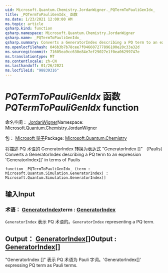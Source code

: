 ```yaml
---
uid: Microsoft.Quantum.Chemistry.JordanWigner._PQTermToPauliGenIdx_
title: _PQTermToPauliGenIdx_ 函数
ms.date: 1/23/2021 12:00:00 AM
ms.topic: article
qsharp.kind: function
qsharp.namespace: Microsoft.Quantum.Chemistry.JordanWigner
qsharp.name: _PQTermToPauliGenIdx_
qsharp.summary: Converts a GeneratorIndex describing a PQ term to an expression 'GeneratorIndex[]' in terms of Paulis
ms.openlocfilehash: 046b3b7b78cee7f046607277896100e20c33a32d
ms.sourcegitcommit: 71605ea9cc630e84e7ef29027e1f0ea06299747e
ms.translationtype: MT
ms.contentlocale: zh-CN
ms.lasthandoff: 01/26/2021
ms.locfileid: "98839316"
---
```

# <a name="_pqtermtopauligenidx_-function"></a><span data-ttu-id="ef05c-102">_PQTermToPauliGenIdx_ 函数</span><span class="sxs-lookup"><span data-stu-id="ef05c-102">_PQTermToPauliGenIdx_ function</span></span>

<span data-ttu-id="ef05c-103">命名空间： [JordanWigner](xref:Microsoft.Quantum.Chemistry.JordanWigner)</span><span class="sxs-lookup"><span data-stu-id="ef05c-103">Namespace: [Microsoft.Quantum.Chemistry.JordanWigner](xref:Microsoft.Quantum.Chemistry.JordanWigner)</span></span>

<span data-ttu-id="ef05c-104">包： [Microsoft 量子](https://nuget.org/packages/Microsoft.Quantum.Chemistry)</span><span class="sxs-lookup"><span data-stu-id="ef05c-104">Package: [Microsoft.Quantum.Chemistry](https://nuget.org/packages/Microsoft.Quantum.Chemistry)</span></span>


<span data-ttu-id="ef05c-105">将描述 PQ 术语的 GeneratorIndex 转换为表达式 "GeneratorIndex []" （Paulis）</span><span class="sxs-lookup"><span data-stu-id="ef05c-105">Converts a GeneratorIndex describing a PQ term to an expression 'GeneratorIndex[]' in terms of Paulis</span></span>

```qsharp
function _PQTermToPauliGenIdx_ (term : Microsoft.Quantum.Simulation.GeneratorIndex) : Microsoft.Quantum.Simulation.GeneratorIndex[]
```


## <a name="input"></a><span data-ttu-id="ef05c-106">输入</span><span class="sxs-lookup"><span data-stu-id="ef05c-106">Input</span></span>

### <a name="term--generatorindex"></a><span data-ttu-id="ef05c-107">术语： [GeneratorIndex](xref:Microsoft.Quantum.Simulation.GeneratorIndex)</span><span class="sxs-lookup"><span data-stu-id="ef05c-107">term : [GeneratorIndex](xref:Microsoft.Quantum.Simulation.GeneratorIndex)</span></span>

<span data-ttu-id="ef05c-108">`GeneratorIndex` 表示 PQ 术语的。</span><span class="sxs-lookup"><span data-stu-id="ef05c-108">`GeneratorIndex` representing a PQ term.</span></span>



## <a name="output--generatorindex"></a><span data-ttu-id="ef05c-109">Output： [GeneratorIndex](xref:Microsoft.Quantum.Simulation.GeneratorIndex)[]</span><span class="sxs-lookup"><span data-stu-id="ef05c-109">Output : [GeneratorIndex](xref:Microsoft.Quantum.Simulation.GeneratorIndex)[]</span></span>

<span data-ttu-id="ef05c-110">"GeneratorIndex []" 表示 PQ 术语为 Pauli 字词。</span><span class="sxs-lookup"><span data-stu-id="ef05c-110">'GeneratorIndex[]' expressing PQ term as Pauli terms.</span></span>